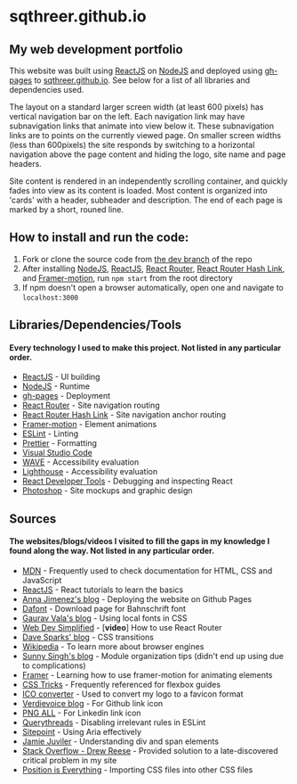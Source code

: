 # sqthreer.github.io

## My web development portfolio

This website was built using [ReactJS](https://create-react-app.dev/docs/getting-started) on
[NodeJS](https://nodejs.org/en/) and deployed using [gh-pages](https://www.npmjs.com/package/gh-pages) to [sqthreer.github.io](https://sqthreer.github.io/).
See below for a list of all libraries and dependencies used.

The layout on a standard larger screen width (at least 600 pixels) has vertical navigation bar on the left. Each navigation link may have subnavigation links that animate into view below it. These subnavigation links are to points on the currently viewed page. On smaller screen widths (less than 600pixels) the site responds by switching to a horizontal navigation above the page content and hiding the logo, site name and page headers.

Site content is rendered in an independently scrolling container, and quickly fades into view as its content is loaded. Most content is organized into 'cards' with a header, subheader and description. The end of each page is marked by a short, rouned line.

## How to install and run the code:

1. Fork or clone the source code from [the dev branch](https://github.com/sqthreer/sqthreer.github.io) of the repo
2. After installing [NodeJS](https://nodejs.org/en/), [ReactJS](https://create-react-app.dev/docs/getting-started), [React Router](https://www.npmjs.com/package/react-router), [React Router Hash Link](https://www.npmjs.com/package/react-router-hash-link), and [Framer-motion](https://www.npmjs.com/package/framer-motion), run `npm start` from the root directory
3. If npm doesn't open a browser automatically, open one and navigate to `localhost:3000`

## Libraries/Dependencies/Tools

#### Every technology I used to make this project. Not listed in any particular order.

- [ReactJS](https://create-react-app.dev/docs/getting-started) - UI building
- [NodeJS](https://nodejs.org/en/) - Runtime
- [gh-pages](https://www.npmjs.com/package/gh-pages) - Deployment
- [React Router](https://www.npmjs.com/package/react-router) - Site navigation routing
- [React Router Hash Link](https://www.npmjs.com/package/react-router-hash-link) - Site navigation anchor routing
- [Framer-motion](https://www.npmjs.com/package/framer-motion) - Element animations
- [ESLint](https://eslint.org/) - Linting
- [Prettier](https://prettier.io/) - Formatting
- [Visual Studio Code](https://code.visualstudio.com/Download)
- [WAVE](https://wave.webaim.org/) - Accessibility evaluation
- [Lighthouse](https://developer.chrome.com/docs/lighthouse/) - Accessibility evaluation
- [React Developer Tools](https://chrome.google.com/webstore/detail/react-developer-tools/fmkadmapgofadopljbjfkapdkoienihi) - Debugging and inspecting React
- [Photoshop](https://www.adobe.com/products/photoshop/landpa.html?sdid=KKQIN&mv=search&kw=photoshop&s_kwcid=AL!3085!10!78958833553060!20541713906&ef_id=b67a3cd701951e2e2cd25f520526e7d1:G:s&mv=search) - Site mockups and graphic design

## Sources

#### The websites/blogs/videos I visited to fill the gaps in my knowledge I found along the way. Not listed in any particular order.

- [MDN](https://developer.mozilla.org/en-US/) - Frequently used to check documentation for HTML, CSS and JavaScript
- [ReactJS](https://create-react-app.dev/docs/getting-started) - React tutorials to learn the basics
- [Anna Jimenez's blog](https://medium.com/@anna.tech/how-to-deploy-your-react-app-to-github-pages-ddab42743367) - Deploying the website on Github Pages
- [Dafont](https://www.dafontfree.io/download/bahnschrift/) - Download page for Bahnschrift font
- [Gaurav Vala's blog](https://dev.to/gaurav444/how-to-use-local-fonts-in-css-fbg) - Using local fonts in CSS
- [Web Dev Simplified](https://www.youtube.com/watch?v=Ul3y1LXxzdU&ab_channel=WebDevSimplified) - [**video**] How to use React Router
- [Dave Sparks' blog](https://code.tutsplus.com/tutorials/css-fundamentals-css3-transitions--pre-10922) - CSS transitions
- [Wikipedia](https://en.wikipedia.org/wiki/Comparison_of_browser_engines) - To learn more about browser engines
- [Sunny Singh's blog](https://sunnysingh.io/blog/javascript-import-from-folder) - Module organization tips (didn't end up using due to complications)
- [Framer](https://www.framer.com/docs/introduction/) - Learning how to use framer-motion for animating elements
- [CSS Tricks](https://css-tricks.com/) - Frequently referenced for flexbox guides
- [ICO converter](https://www.icoconverter.com/) - Used to convert my logo to a favicon format
- [Verdievoice blog](https://verdievoice.blogspot.com/2021/06/github-logo-png-discover-49-free-github.html) - For Github link icon
- [PNG ALL](https://www.pngall.com/linkedin-png) - For Linkedin link icon
- [Querythreads](https://www.querythreads.com/how-to-disable-es-lint-react-prop-types-rule-in-a-file/) - Disabling irrelevant rules in ESLint
- [Sitepoint](https://www.sitepoint.com/how-to-use-aria-effectively-with-html5/) - Using Aria effectively
- [Jamie Juviler](https://blog.hubspot.com/website/span-vs-div) - Understanding div and span elements
- [Stack Overflow - Drew Reese](https://stackoverflow.com/questions/71984401/react-router-not-working-with-github-pages) - Provided solution to a late-discovered critical problem in my site
- [Position is Everything](https://www.positioniseverything.net/css-import) - Importing CSS files into other CSS files
